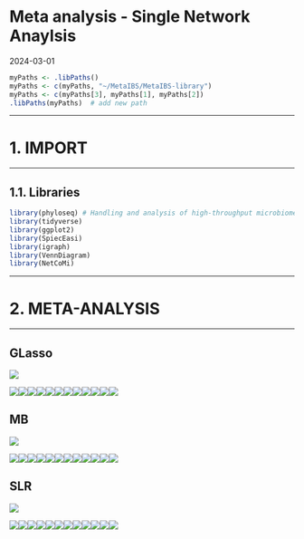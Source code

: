 Meta analysis - Single Network Anaylsis
================
2024-03-01

``` r
myPaths <- .libPaths()
myPaths <- c(myPaths, "~/MetaIBS/MetaIBS-library")
myPaths <- c(myPaths[3], myPaths[1], myPaths[2])
.libPaths(myPaths)  # add new path
```

------------------------------------------------------------------------

# 1. IMPORT

------------------------------------------------------------------------

## 1.1. Libraries

``` r
library(phyloseq) # Handling and analysis of high-throughput microbiome census data.
library(tidyverse)
library(ggplot2)
library(SpiecEasi)
library(igraph)
library(VennDiagram)
library(NetCoMi)
```

------------------------------------------------------------------------

# 2. META-ANALYSIS

------------------------------------------------------------------------

## GLasso

![](~/MetaIBS/outputs/single-network-analysis/Individual/plots/Family/meta-analysis-glasso-1.png)<!-- -->

![](~/MetaIBS/outputs/single-network-analysis/Individual/plots/Family/single-network-glasso-1.png)<!-- -->![](~/MetaIBS/outputs/single-network-analysis/Individual/plots/Family/single-network-glasso-2.png)<!-- -->![](~/MetaIBS/outputs/single-network-analysis/Individual/plots/Family/single-network-glasso-3.png)<!-- -->![](~/MetaIBS/outputs/single-network-analysis/Individual/plots/Family/single-network-glasso-4.png)<!-- -->![](~/MetaIBS/outputs/single-network-analysis/Individual/plots/Family/single-network-glasso-5.png)<!-- -->![](~/MetaIBS/outputs/single-network-analysis/Individual/plots/Family/single-network-glasso-6.png)<!-- -->![](~/MetaIBS/outputs/single-network-analysis/Individual/plots/Family/single-network-glasso-7.png)<!-- -->![](~/MetaIBS/outputs/single-network-analysis/Individual/plots/Family/single-network-glasso-8.png)<!-- -->![](~/MetaIBS/outputs/single-network-analysis/Individual/plots/Family/single-network-glasso-9.png)<!-- -->![](~/MetaIBS/outputs/single-network-analysis/Individual/plots/Family/single-network-glasso-10.png)<!-- -->![](~/MetaIBS/outputs/single-network-analysis/Individual/plots/Family/single-network-glasso-11.png)<!-- -->![](~/MetaIBS/outputs/single-network-analysis/Individual/plots/Family/single-network-glasso-12.png)<!-- -->

## MB

![](~/MetaIBS/outputs/single-network-analysis/Individual/plots/Family/meta-analysis-mb-1.png)<!-- -->

![](~/MetaIBS/outputs/single-network-analysis/Individual/plots/Family/single-network-mb-1.png)<!-- -->![](~/MetaIBS/outputs/single-network-analysis/Individual/plots/Family/single-network-mb-2.png)<!-- -->![](~/MetaIBS/outputs/single-network-analysis/Individual/plots/Family/single-network-mb-3.png)<!-- -->![](~/MetaIBS/outputs/single-network-analysis/Individual/plots/Family/single-network-mb-4.png)<!-- -->![](~/MetaIBS/outputs/single-network-analysis/Individual/plots/Family/single-network-mb-5.png)<!-- -->![](~/MetaIBS/outputs/single-network-analysis/Individual/plots/Family/single-network-mb-6.png)<!-- -->![](~/MetaIBS/outputs/single-network-analysis/Individual/plots/Family/single-network-mb-7.png)<!-- -->![](~/MetaIBS/outputs/single-network-analysis/Individual/plots/Family/single-network-mb-8.png)<!-- -->![](~/MetaIBS/outputs/single-network-analysis/Individual/plots/Family/single-network-mb-9.png)<!-- -->![](~/MetaIBS/outputs/single-network-analysis/Individual/plots/Family/single-network-mb-10.png)<!-- -->![](~/MetaIBS/outputs/single-network-analysis/Individual/plots/Family/single-network-mb-11.png)<!-- -->![](~/MetaIBS/outputs/single-network-analysis/Individual/plots/Family/single-network-mb-12.png)<!-- -->

## SLR

![](~/MetaIBS/outputs/single-network-analysis/Individual/plots/Family/meta-analysis-slr-1.png)<!-- -->

![](~/MetaIBS/outputs/single-network-analysis/Individual/plots/Family/single-network-slr-1.png)<!-- -->![](~/MetaIBS/outputs/single-network-analysis/Individual/plots/Family/single-network-slr-2.png)<!-- -->![](~/MetaIBS/outputs/single-network-analysis/Individual/plots/Family/single-network-slr-3.png)<!-- -->![](~/MetaIBS/outputs/single-network-analysis/Individual/plots/Family/single-network-slr-4.png)<!-- -->![](~/MetaIBS/outputs/single-network-analysis/Individual/plots/Family/single-network-slr-5.png)<!-- -->![](~/MetaIBS/outputs/single-network-analysis/Individual/plots/Family/single-network-slr-6.png)<!-- -->![](~/MetaIBS/outputs/single-network-analysis/Individual/plots/Family/single-network-slr-7.png)<!-- -->![](~/MetaIBS/outputs/single-network-analysis/Individual/plots/Family/single-network-slr-8.png)<!-- -->![](~/MetaIBS/outputs/single-network-analysis/Individual/plots/Family/single-network-slr-9.png)<!-- -->![](~/MetaIBS/outputs/single-network-analysis/Individual/plots/Family/single-network-slr-10.png)<!-- -->![](~/MetaIBS/outputs/single-network-analysis/Individual/plots/Family/single-network-slr-11.png)<!-- -->![](~/MetaIBS/outputs/single-network-analysis/Individual/plots/Family/single-network-slr-12.png)<!-- -->
